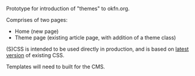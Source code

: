 Prototype for introduction of "themes" to okfn.org.

Comprises of two pages:
- Home (new page)
- Theme page (existing article page, with addition of a theme class)

(S)CSS is intended to be used directly in production, and is based on [latest version](https://github.com/okfn/website/tree/visual-update) of existing CSS.

Templates will need to built for the CMS.
